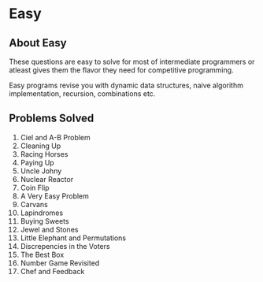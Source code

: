 # Easy

## About Easy

These questions are easy to solve for most of intermediate programmers or atleast gives them the flavor they need for competitive programming.

Easy programs revise you with dynamic data structures, naive algorithm implementation, recursion, combinations etc.

## Problems Solved

1. Ciel and A-B Problem
2. Cleaning Up
3. Racing Horses
4. Paying Up
5. Uncle Johny 
6. Nuclear Reactor
7. Coin Flip
8. A Very Easy Problem
9. Carvans
10. Lapindromes
11. Buying Sweets
12. Jewel and Stones
13. Little Elephant and Permutations
14. Discrepencies in the Voters
15. The Best Box
16. Number Game Revisited
17. Chef and Feedback
